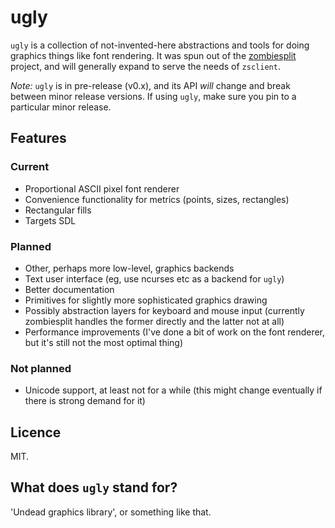 # ugly

`ugly` is a collection of not-invented-here abstractions and tools for doing graphics things like font rendering.
It was spun out of the [zombiesplit](https://github.com/ashikun/zombiesplit) project, and will generally expand to serve the needs of `zsclient`.

_Note:_ `ugly` is in pre-release (v0.x), and its API _will_ change and break between minor release versions.
If using `ugly`, make sure you pin to a particular minor release.

## Features

### Current

- Proportional ASCII pixel font renderer
- Convenience functionality for metrics (points, sizes, rectangles)
- Rectangular fills
- Targets SDL

### Planned

- Other, perhaps more low-level, graphics backends
- Text user interface (eg, use ncurses etc as a backend for `ugly`)
- Better documentation
- Primitives for slightly more sophisticated graphics drawing
- Possibly abstraction layers for keyboard and mouse input (currently zombiesplit handles the former directly and the latter not at all)
- Performance improvements (I've done a bit of work on the font renderer, but it's still not the most optimal thing)

### Not planned

- Unicode support, at least not for a while (this might change eventually if there is strong demand for it)

## Licence

MIT.

## What does `ugly` stand for?

'Undead graphics library', or something like that.